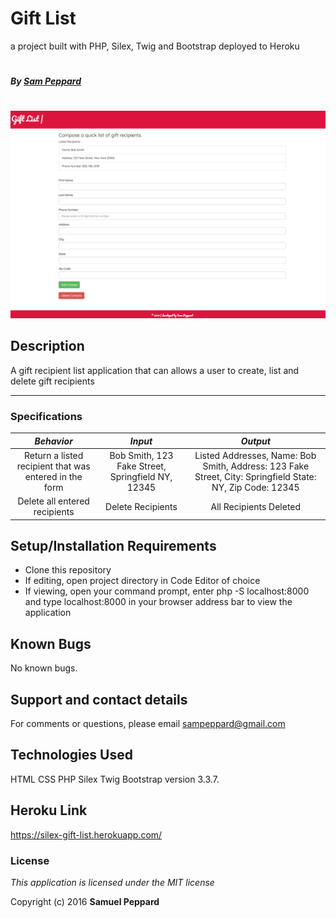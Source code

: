 # Gift List

a project built with PHP, Silex, Twig and Bootstrap deployed to Heroku
#
##### By [Sam Peppard](https://github.com/sampeppard)
#
![screenshot of project main page](web/images/demo-screenshot.jpg)

## Description

A gift recipient list application that can allows a user to create, list and delete gift recipients

----
### **Specifications**
| _Behavior_ | _Input_ | _Output_ |
|:---------------------------------------------------------------------:|:---------------------------------------------------------------------------:|:-------------------------------------------------------------------------------------------------------------------:|
| Return a listed recipient that was entered in the form | Bob Smith, 123 Fake Street, Springfield NY, 12345 | Listed Addresses, Name: Bob Smith, Address: 123 Fake Street, City: Springfield  State: NY, Zip Code: 12345 |
| Delete all entered recipients | Delete Recipients | All Recipients Deleted |

## Setup/Installation Requirements

* Clone this repository
* If editing, open project directory in Code Editor of choice
* If viewing, open your command prompt, enter php -S localhost:8000 and type localhost:8000 in your browser address bar to view the application

## Known Bugs

No known bugs.

## Support and contact details

For comments or questions, please email sampeppard@gmail.com

## Technologies Used

HTML
CSS
PHP
Silex
Twig
Bootstrap version 3.3.7.

## Heroku Link

https://silex-gift-list.herokuapp.com/

### License

*This application is licensed under the MIT license*

Copyright (c) 2016 **Samuel Peppard**
